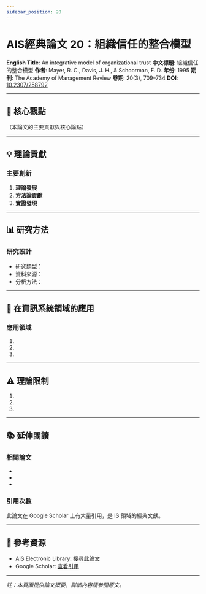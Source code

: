```yaml
---
sidebar_position: 20
---
```


# AIS經典論文 20：組織信任的整合模型

**English Title**: An integrative model of organizational trust
**中文標題**: 組織信任的整合模型
**作者**: Mayer, R. C., Davis, J. H., & Schoorman, F. D.
**年份**: 1995
**期刊**: The Academy of Management Review
**卷期**: 20(3), 709–734
**DOI**: [10.2307/258792](https://doi.org/10.2307/258792)

---

## 📌 核心觀點

（本論文的主要貢獻與核心論點）

---

## 💡 理論貢獻

### 主要創新

1. **理論發展**
2. **方法論貢獻**
3. **實證發現**

---

## 📊 研究方法

### 研究設計

- 研究類型：
- 資料來源：
- 分析方法：

---

## 🎯 在資訊系統領域的應用

### 應用領域

1.
2.
3.

---

## ⚠️ 理論限制

1.
2.
3.

---

## 📚 延伸閱讀

### 相關論文

-
-
-

### 引用次數

此論文在 Google Scholar 上有大量引用，是 IS 領域的經典文獻。

---

## 🔗 參考資源

- AIS Electronic Library: [搜尋此論文](https://aisel.aisnet.org/)
- Google Scholar: [查看引用](https://scholar.google.com/)

---

*註：本頁面提供論文概要，詳細內容請參閱原文。*
